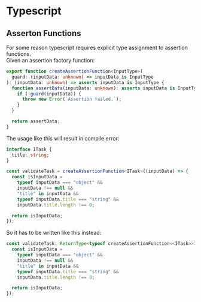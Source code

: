 # Typescript

## Asserton Functions

For some reason typescript requires explicit type assignment to assertion functions.<br>
Given an assertion factory function:

```typescript
export function createAssertionFunction<InputType>(
  guard: (inputData: unknown) => inputData is InputType
): (inputData: unknown) => asserts inputData is InputType {
  function assertData(inputData: unknown): asserts inputData is InputType {
    if (!guard(inputData)) {
      throw new Error(`Assertion failed.`);
    }
  }

  return assertData;
}
```

The usage like this will result in compile error:

```typescript
interface ITask {
  title: string;
}

const validateTask = createAssertionFunction<ITask>((inputData) => {
  const isInputData =
    typeof inputData === "object" &&
    inputData !== null &&
    "title" in inputData &&
    typeof inputData.title === "string" &&
    inputData.title.length !== 0;

  return isInputData;
});
```

So it has to be written like this instead:

```typescript
const validateTask: ReturnType<typeof createAssertionFunction<<ITask>>> = createAssertionFunction<ITask>((inputData) => {
  const isInputData =
    typeof inputData === "object" &&
    inputData !== null &&
    "title" in inputData &&
    typeof inputData.title === "string" &&
    inputData.title.length !== 0;

  return isInputData;
});
```
